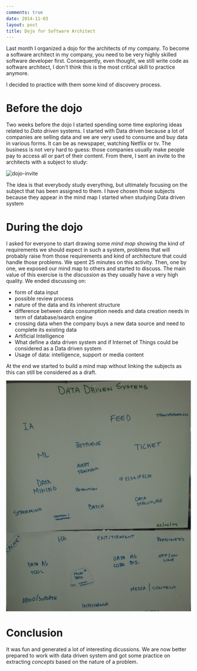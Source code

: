 ```yaml
---
comments: true
date: 2014-11-03
layout: post
title: Dojo for Software Architect
---
```


Last month I organized a dojo for the architects of my company. To become a software architect in my company, you need to be very highly skilled software developer first. Consequently, even thought, we still write code as software architect, I don't think this is the most critical skill to practice anymore. 

I decided to practice with them some kind of discovery process. 

# Before the dojo

Two weeks before the dojo I started spending some time exploring ideas related to  *Data driven* systems. I started with Data driven because a lot of companies are selling data and we are very used to consume and buy data in various forms. It can be as newspaper, watching Netflix or tv. The business is not very hard to guess: those companies usually make people pay to access all or part of their content. From there, I sent an invite to the architects with a subject to study:


![dojo-invite](https://pbs.twimg.com/media/B0eUTv8CYAEgxwp.png:medium)

The idea is that everybody study everything, but ultimately focusing on the subject that has been assigned to them. I have chosen those subjects because they appear in the mind map I started when studying Data driven system

# During the dojo

I asked for everyone to start drawing some *mind map* showing the kind of requirements we should expect in such a system, problems that will probably raise from those requirements and  kind of architecture that could handle those problems. We spent 25 minutes on this activity.
Then, one by one, we exposed our mind map to others and started to discuss. The main value of this exercise is the *discussion* as they usually have a very high quality. We ended discussing on:

* form of data input
* possible review process
* nature of the data and its inherent structure
* difference between data consumption needs and data creation needs in term of database/search engine
* crossing data when the company buys a new data source and need to complete its existing data
* Artificial Intelligence
* What define a data driven system and if Internet of Things could be considered as a Data driven system
* Usage of data: intelligence, support or media content

At the end we started to build a mind map without linking the subjects as this can still be considered as a draft.

![data-driven-concepts.png](/static/images/data-driven-concepts.png)

# Conclusion

It was fun and generated a lot of interesting dicussions. We are now better prepared to work with data driven system and got some practice on extracting *concepts* based on the nature of a problem.
